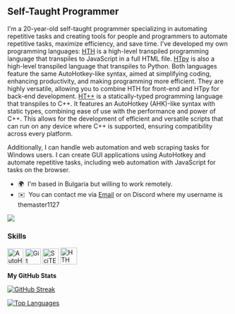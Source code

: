 **Self-Taught Programmer**
------------------

I'm a 20-year-old self-taught programmer specializing in automating repetitive tasks and creating tools for people and programmers to automate repetitive tasks, maximize efficiency, and save time. I've developed my own programming languages: [HTH](https://github.com/TheMaster1127/HTH) is a high-level transpiled programming language that transpiles to JavaScript in a full HTML file. [HTpy](https://github.com/TheMaster1127/HTpy) is also a high-level transpiled language that transpiles to Python. Both languages feature the same AutoHotkey-like syntax, aimed at simplifying coding, enhancing productivity, and making programming more efficient. They are highly versatile, allowing you to combine HTH for front-end and HTpy for back-end development. [HT++](https://github.com/TheMaster1127/HT-plus-plus) is a statically-typed programming language that transpiles to C++. It features an AutoHotkey (AHK)-like syntax with static types, combining ease of use with the performance and power of C++. This allows for the development of efficient and versatile scripts that can run on any device where C++ is supported, ensuring compatibility across every platform.

Additionally, I can handle web automation and web scraping tasks for Windows users. I can create GUI applications using AutoHotkey and automate repetitive tasks, including web automation with JavaScript for tasks on the browser.

* 🌍  I'm based in Bulgaria but willing to work remotely.
* ✉️  You can contact me via [Email](mailto:themastereleven1111@gmail.com) or on Discord where my username is themaster1127

<a href="https://www.github.com/TheMaster1127" target="_blank" rel="noreferrer"><img
src="https://img.shields.io/github/followers/TheMaster1127?logo=github&style=for-the-badge&color=3382ed&labelColor=000000" /></a>

### Skills

<p align="left">
  <a href="https://www.autohotkey.com/" target="_blank" rel="noreferrer"><img src="https://i.imgur.com/tjPOPhB.png" width="36" height="36" alt="AutoHotKey" /></a>
  <a href="https://git-scm.com/" target="_blank" rel="noreferrer"><img src="https://raw.githubusercontent.com/danielcranney/readme-generator/main/public/icons/skills/git-colored.svg" width="36" height="36" alt="Git" /></a>
  <a href="https://www.autohotkey.com/scite4ahk/" target="_blank" rel="noreferrer"><img src="https://files.wsnhapps.com/SciTE/SciTE4AutoHotkey.png" width="36" height="36" alt="SciTE for AutoHotkey" /></a>
  <a href="https://github.com/TheMaster1127/HTH" target="_blank" rel="noreferrer"><img src="https://i.ibb.co/hWW8qr9/oie-n-Pzb0-FNCEERl.png" width="38" height="38" alt="HTH" /></a>
</p>

<b>My GitHub Stats</b>

[![GitHub Streak](https://streak-stats.demolab.com/?user=TheMaster1127&theme=dark)](https://git.io/streak-stats)

<a href="https://github.com/TheMaster1127" align="left"><img src="https://github-readme-stats.vercel.app/api/top-langs/?username=TheMaster1127&langs_count=10&title_color=FFA500&text_color=ffffff&icon_color=FFA500&bg_color=1A1B27&hide_border=true&locale=en&custom_title=Top%20Languages" alt="Top Languages" /></a>
